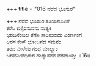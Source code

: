 +++
title = "016 ನೆರೆದ ಭೂಸುರ"

+++
ನೆರೆದ ಭೂಸುರ ತತಿಯನೂಟಕೆ   
ಕರೆಸಿ ಕುಳ್ಳಿರಿಸುವನು ಸಾತ್ಯಕಿ  
ಭರದಿನೆಂಜಲ ತೆಗೆಸಿ ಸಾರಿಸುವುದು ವಿಕರ್ಣಂಗೆ  
ಅರಸ ಕೇಳ್ ಭೋಜನದ ಸಮನಂ  
ತರದ ವೀಳೆಯ ಗಂಧ ಮಾಲ್ಯಾಂ  
ಬರವನೀವಧಿಕಾರ ದುಶ್ಶಾಸನನ ವಶವಾಯ್ತು    ॥16॥